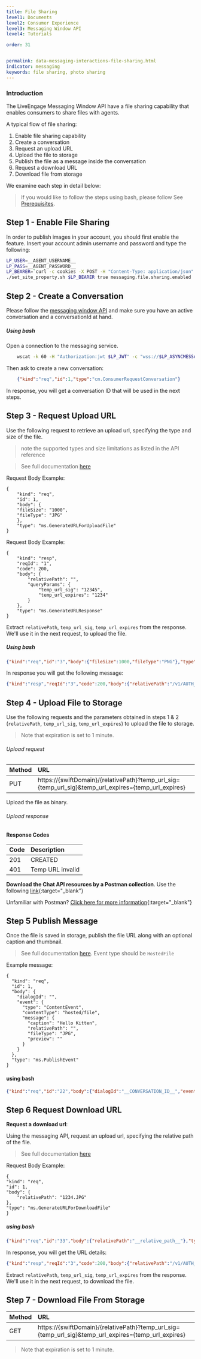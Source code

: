 ```yaml
---
title: File Sharing
level1: Documents
level2: Consumer Experience
level3: Messaging Window API
level4: Tutorials

order: 31


permalink: data-messaging-interactions-file-sharing.html
indicator: messaging
keywords: file sharing, photo sharing
---
```

### Introduction

The LiveEngage Messaging Window API have a file sharing capability that enables consumers to share files with agents.


A typical flow of file sharing:

1. Enable file sharing capability
2. Create a conversation
3. Request an upload URL
4. Upload the file to storage
5. Publish the file as a message inside the conversation  
6. Request a download URL
7. Download file from storage


We examine each step in detail below:

> If you would like to follow the steps using bash, please follow See [Prerequisites](consumer-int-get-msg.html#prerequisites).

## Step 1 - Enable File Sharing

In order to publish images in your account, you should first enable the feature. Insert your account admin username and password and type the following:

```sh
LP_USER=__AGENT_USERNAME__
LP_PASS=__AGENT_PASSWORD__
LP_BEARER=`curl -c cookies -X POST -H "Content-Type: application/json" -H "Accept: application/json" -H "Cache-Control: no-cache" -d '{"username": "'$LP_USER'","password":"'$LP_PASS'"}' "https://$LP_AGENTVEP/api/account/$LP_ACCOUNT/login?v=1.1" | jq -r .bearer`
./set_site_property.sh $LP_BEARER true messaging.file.sharing.enabled
```

## Step 2 - Create a Conversation
Please follow the [messaging window API](https://developers.liveperson.com/consumer-int-overview.html) and make sure you have an active conversation and a conversationId at hand.

##### Using bash
Open a connection to the messaging service.


```sh
	wscat -k 60 -H "Authorization:jwt $LP_JWT" -c "wss://$LP_ASYNCMESSAGINGENT/ws_api/account/$LP_ACCOUNT/messaging/consumer?v=3"
```

Then ask to create a new conversation:

```json
	{"kind":"req","id":1,"type":"cm.ConsumerRequestConversation"}
```


In response, you will get a conversation ID that will be used in the next steps.





## Step 3 - Request Upload URL
Use the following request to retrieve an upload url, specifying the type and size of the file.

>note the supported types and size limitations as listed in the API reference

> See full documentation [here](consumer-int-msg-generate-temp-upload-url.html)


Request Body Example:

	{
		"kind": "req",
		"id": 1,
		"body": {
		"fileSize": "1000",
		"fileType": "JPG"
		},
		"type": "ms.GenerateURLForUploadFile"
	}


Request Body Example:

	{
		"kind": "resp",
		"reqId": "1",
		"code": 200,
		"body": {
			"relativePath": "",
			"queryParams": {
				"temp_url_sig": "12345",
				"temp_url_expires": "1234"
			}
		},
		"type": "ms.GenerateURLResponse"
	}

Extract ```relativePath```, ```temp_url_sig```, ```temp_url_expires``` from the response. We'll use it in the next request, to upload the file.

##### Using bash
```json
{"kind":"req","id":"3","body":{"fileSize":1000,"fileType":"PNG"},"type":"ms.GenerateURLForUploadFile"    }
```

In response you will get the following message:

```json
{"kind":"resp","reqId":"3","code":200,"body":{"relativePath":"/v1/AUTH_async-images/qa57221676/8a66a22f-81ee-4447-b92f-78e9c3ecc819.PNG","queryParams":{"temp_url_sig":"6f52625b7f148325071c2518c714109134acd7a3","temp_url_expires":"1474973420"}},"type":"ms.BaseGenerateURLResponse"}
```


## Step 4 - Upload File to Storage

Use the following requests and the parameters obtained in steps 1 & 2 (```relativePath```, ```temp_url_sig```, ```temp_url_expires```) to upload the file to storage.

> Note that expiration is set to 1 minute.

###### Upload request

| Method | URL |
| :--- | :--- |
| PUT | https://{swiftDomain}/{relativePath}?temp_url_sig={temp_url_sig}&temp_url_expires={temp_url_expires} |

Upload the file as binary.

###### Upload response

**Response Codes**

| Code | Description |
| :--- | :--- |
| 201 | CREATED |
| 401 | Temp URL invalid |

**Download the Chat API resources by a Postman collection**. Use the following [link](assets/content/Swift.postman_collection){:target="_blank"}

Unfamiliar with Postman? [Click here for more information](https://www.getpostman.com/){:target="_blank"}


## Step 5 Publish Message
Once the file is saved in storage, publish the file URL along with an optional caption and thumbnail.

>See full documentation [here](https://developers.liveperson.com/consumer-int-msg-reqs.html). Event type should be ```HostedFile```

Example message:

	{
	  "kind": "req",
	  "id": 1,
	  "body": {
	    "dialogId": "",
	    "event": {
	      "type": "ContentEvent",
	      "contentType": "hosted/file",
	      "message": {
	        "caption": "Hello Kitten",
	        "relativePath": "",
	        "fileType": "JPG",
	        "preview": ""
	      }
	    }
	  },
	  "type": "ms.PublishEvent"
	}


#### using bash
```json
{"kind":"req","id":"22","body":{"dialogId":"__CONVERSATION_ID__","event":{"type":"ContentEvent","message":{"caption":"LivePerson logo","relativePath":"__relative_path__","fileType":"PNG","preview":"data:image/png;base64,<Base64Image>"},"contentType":"hosted/file"}},"type":"ms.PublishEvent"}
```


## Step 6 Request Download URL

**Request a download url**:

Using the messaging API, request an upload url, specifying the relative path of the file.

>See full documentation [here](consumer-int-msg-generate-temp-download-url.html)


Request Body Example:

	{
  	"kind": "req",
  	"id": 1,
  	"body": {
    	"relativePath": "1234.JPG"
  	},
  	"type": "ms.GenerateURLForDownloadFile"
	}


##### using bash
```json
{"kind":"req","id":"33","body":{"relativePath":"__relative_path__"},"type":"ms.GenerateURLForDownloadFile"}
```

In response, you will get the URL details:

```json
{"kind":"resp","reqId":"3","code":200,"body":{"relativePath":"/v1/AUTH_async-images/qa57221676/8a66a22f-81ee-4447-b92f-78e9c3ecc819.PNG","queryParams":{"temp_url_sig":"6f52625b7f148325071c2518c714109134acd7a3","temp_url_expires":"1474973420"}},"type":"ms.BaseGenerateURLResponse"}
```




Extract ```relativePath```, ```temp_url_sig```, ```temp_url_expires``` from the response. We'll use it in the next request, to download the file.


## Step 7 - Download File From Storage

| Method | URL |
| :--- | :--- |
| GET | https://{swiftDomain}/{relativePath}?temp_url_sig={temp_url_sig}&temp_url_expires={temp_url_expires} |

> Note that expiration is set to 1 minute.

